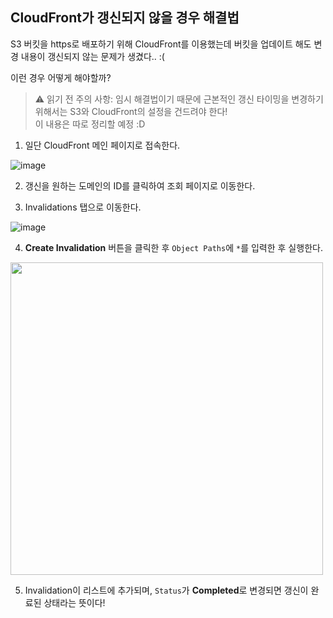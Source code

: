 ## CloudFront가 갱신되지 않을 경우 해결법

S3 버킷을 https로 배포하기 위해 CloudFront를 이용했는데 버킷을 업데이트 해도 변경 내용이 갱신되지 않는 문제가 생겼다.. :(

이런 경우 어떻게 해야할까?

> ⚠️ 읽기 전 주의 사항: 임시 해결법이기 때문에 근본적인 갱신 타이밍을 변경하기 위해서는 S3와 CloudFront의 설정을 건드려야 한다!<br>
> 이 내용은 따로 정리할 예정 :D

1. 일단 CloudFront 메인 페이지로 접속한다.

![image](https://user-images.githubusercontent.com/23455736/123935932-a71bb280-d9cf-11eb-979e-d74a9bbcecb7.png)

2. 갱신을 원하는 도메인의 ID를 클릭하여 조회 페이지로 이동한다.

3. Invalidations 탭으로 이동한다.

![image](https://user-images.githubusercontent.com/23455736/123936351-0ed1fd80-d9d0-11eb-9228-a2bd16001d8e.png)

4. **Create Invalidation** 버튼을 클릭한 후 `Object Paths`에 `*`를 입력한 후 실행한다.

<img src="https://user-images.githubusercontent.com/23455736/123936618-5062a880-d9d0-11eb-9f95-bc1288dcf491.png" width="500">

5. Invalidation이 리스트에 추가되며, `Status`가 **Completed**로 변경되면 갱신이 완료된 상태라는 뜻이다!
